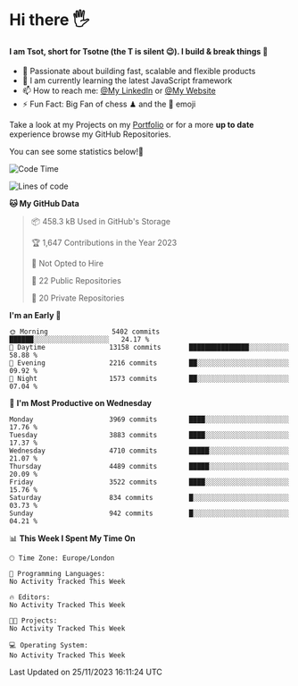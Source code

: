 # Hi there :raised_hand_with_fingers_splayed:
#### I am Tsot, short for Tsotne (the T is silent :wink:). I build & break things :space_invader:
- :telescope: Passionate about building fast, scalable and flexible products
- :seedling: I am currently learning the latest JavaScript framework 
- :mailbox: How to reach me: [@My LinkedIn](https://www.linkedin.com/in/tsotne-gvadzabia/) or [@My Website](https://tsotne.co.uk/contact)
- :zap: Fun Fact: Big Fan of chess ♟ and the 👾 emoji

Take a look at my Projects on my [Portfolio](https://tsotne.co.uk/) or for a more **up to date** experience browse my GitHub Repositories.

You can see some statistics below!:space_invader:
<!--START_SECTION:waka-->
![Code Time](http://img.shields.io/badge/Code%20Time-761%20hrs%202%20mins-blue)

![Lines of code](https://img.shields.io/badge/From%20Hello%20World%20I%27ve%20Written-8.6%20million%20lines%20of%20code-blue)

**🐱 My GitHub Data** 

> 📦 458.3 kB Used in GitHub's Storage 
 > 
> 🏆 1,647 Contributions in the Year 2023
 > 
> 🚫 Not Opted to Hire
 > 
> 📜 22 Public Repositories 
 > 
> 🔑 20 Private Repositories 
 > 
**I'm an Early 🐤** 

```text
🌞 Morning                5402 commits        ██████░░░░░░░░░░░░░░░░░░░   24.17 % 
🌆 Daytime                13158 commits       ███████████████░░░░░░░░░░   58.88 % 
🌃 Evening                2216 commits        ██░░░░░░░░░░░░░░░░░░░░░░░   09.92 % 
🌙 Night                  1573 commits        ██░░░░░░░░░░░░░░░░░░░░░░░   07.04 % 
```
📅 **I'm Most Productive on Wednesday** 

```text
Monday                   3969 commits        ████░░░░░░░░░░░░░░░░░░░░░   17.76 % 
Tuesday                  3883 commits        ████░░░░░░░░░░░░░░░░░░░░░   17.37 % 
Wednesday                4710 commits        █████░░░░░░░░░░░░░░░░░░░░   21.07 % 
Thursday                 4489 commits        █████░░░░░░░░░░░░░░░░░░░░   20.09 % 
Friday                   3522 commits        ████░░░░░░░░░░░░░░░░░░░░░   15.76 % 
Saturday                 834 commits         █░░░░░░░░░░░░░░░░░░░░░░░░   03.73 % 
Sunday                   942 commits         █░░░░░░░░░░░░░░░░░░░░░░░░   04.21 % 
```


📊 **This Week I Spent My Time On** 

```text
🕑︎ Time Zone: Europe/London

💬 Programming Languages: 
No Activity Tracked This Week

🔥 Editors: 
No Activity Tracked This Week

🐱‍💻 Projects: 
No Activity Tracked This Week

💻 Operating System: 
No Activity Tracked This Week
```


 Last Updated on 25/11/2023 16:11:24 UTC
<!--END_SECTION:waka-->
